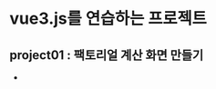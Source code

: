 # vue3.js를 연습하는 프로젝트
## project01 : 팩토리얼 계산 화면 만들기
* <script>, <script setup>으로 작성
* 변수는 적게, 코드는 함수형으로 작성하기
## project02 : 주어진 문장에서 정규표현식을 사용해 해당하는 단어 표시하기
* 정규표현식 사용법 익히기, 정규표현식 사용에 있어 어떤 플래그(ex. g, i)가 있는지 확인해보기
## project03 : setInterval, setTime을 알아보고 스페이스 바로 시작/멈춤 작동을 할 수 있는 7초 맞추기 타이머 게임 만들기
## project04 : CSS 적용하기
